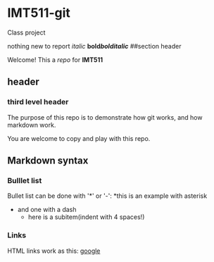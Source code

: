 # IMT511-git
Class project

nothing new to report
_italic_ **bold**_**bolditalic**_
##section header

Welcome! This a _repo_ for **IMT511**

## header
### third level header
The purpose of this repo is to demonstrate how git works,
and how markdown work.

You are welcome to copy and play with this repo.

## Markdown syntax

### Bulllet list
Bullet list can be done with '*' or '-':
*this is an example with asterisk
- and one with a dash
    * here is a subitem(indent with 4 spaces!)
 ### Links
 HTML links work as this: [google](www.google.com)